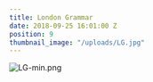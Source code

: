 ```yaml
---
title: London Grammar
date: 2018-09-25 16:01:00 Z
position: 9
thumbnail_image: "/uploads/LG.jpg"
---
```


![LG-min.png](/uploads/LG-min.png)